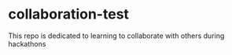 # collaboration-test
This repo is dedicated to learning to collaborate with others during hackathons
